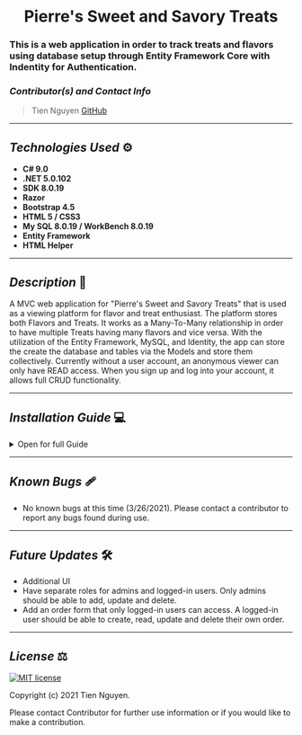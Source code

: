 # <div align="center"> **Pierre's Sweet and Savory Treats** </div>
### This is a web application in order to track treats and flavors using database setup through Entity Framework Core with Indentity for Authentication.

 ### _Contributor(s) and Contact Info_
> Tien Nguyen [GitHub](https://github.com/Tien96ng)

---

## _Technologies Used_ ⚙

* **C# 9.0**
* **.NET 5.0.102**
* **SDK 8.0.19**
* **Razor**
* **Bootstrap 4.5**
* **HTML 5 / CSS3**
* **My SQL 8.0.19 / WorkBench 8.0.19**
* **Entity Framework**
* **HTML Helper**

---

## _Description_ 📃
A MVC web application for "Pierre's Sweet and Savory Treats" that is used as a viewing platform for flavor and treat enthusiast. The platform stores both Flavors and Treats. It works as a Many-To-Many relationship in order to have multiple Treats having many flavors and vice versa. With the utilization of the Entity Framework, MySQL, and Identity, the app can store the create the database and tables via the Models and store them collectively. Currently without a user account, an anonymous viewer can only have READ access. When you sign up and log into your account, it allows full CRUD functionality.

---

## _Installation Guide_ 💻 

<details>
<summary>Open for full Guide</summary>

### _Cloning and Initial Setup_

> Repository: 
1. In your terminal of choice or [GitHub's Desktop Application](https://desktop.github.com/) , clone the above repository from Github. For further explanation on how to clone this repository, please visit [GitHub's Documentation](https://docs.github.com/en/github/using-git/which-remote-url-should-i-use).
2. Ensure you are running .NET Core SDK by using the command dotnet --version in your terminal. If a version number is not presented, please visit [this download page for .NET 5 and install the applicable software for your OS](https://dotnet.microsoft.com/download/dotnet/5.0). 
3. Once you verify you are running a .NET 5, navigate in your terminal to Treat Tracker directory within the treats-tracker directory you just cloned. Once there, run "dotnet build" in your terminal to build application within directory. 
4. In your terminal, while still in treat tracker directory, run "dotnet restore."
5. You will require a text or code editor to complete the following steps. [VS Code is recommended](https://code.visualstudio.com/)


### _Installation: Database Recreation_

1. Ensure you are running MySQL Server 8 and MySQL WorkBench 8. If you are running windows, use the [Windows Installer ](https://dev.mysql.com/downloads/installer/) for MySQL and follow the instructions provided by the installer. For Macs, visit [MySQL Commuinity Downloads](https://dev.mysql.com/downloads/mysql/) and select macOS from the Operation Systems. This will be a manual installation. If you need additonal assistance on this, please visit Epicodus's [Learn How to Program Article](https://www.learnhowtoprogram.com/c-and-net/getting-started-with-c/installing-and-configuring-mysql).
2. Once you verify you have SQL installed, create a file called "appsettings.json" in the root directory treat-tracker. Paste the following into this file.
```
{
  "ConnectionStrings": {
      "DefaultConnection": "Server=localhost;Port={PORT OF SERVER};database=treat-tracker;uid=root;pwd={PASSWORD OF SERVER};"
  }
}
```
3. In your terminal, run "dotnet ef database update"
### _Installation: General Use_

1. Back in your terminal in the treat tracker production directory, type "dotnet run." The terminal will present local host routes for you to navigate to in your browser. An example would be "http://localhost:5000." Enter this into a web browser of choice to use this application. Keep the terminal running as it is being used to control the local server.
2. When finished, exit the terminal or use the command "CTRL C"(Windows) or "CMD C"(Mac) to shut down the local server.

</details>

---

## _Known Bugs_ 🩹
* No known bugs at this time (3/26/2021). Please contact a contributor to report any bugs found during use.

---

## _Future Updates_ 🛠
* Additional UI
* Have separate roles for admins and logged-in users. Only admins should be able to add, update and delete.
* Add an order form that only logged-in users can access. A logged-in user should be able to create, read, update and delete their own order.

---

## _License_ ⚖️

[![MIT license](https://img.shields.io/badge/License-MIT-blue.svg)](https://opensource.org/licenses/MIT)

Copyright (c) 2021 Tien Nguyen.

Please contact Contributor for further use information or if you would like to make a contribution.